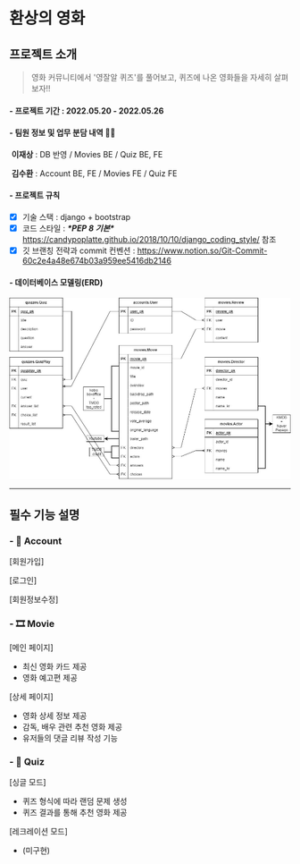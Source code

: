# 환상의 영화



## 프로젝트 소개 

> 영화 커뮤니티에서 '영잘알 퀴즈'를 풀어보고, 퀴즈에 나온 영화들을 자세히 살펴보자!!

#### - **프로젝트 기간** : 2022.05.20 - 2022.05.26 

#### - **팀원 정보 및 업무 분담 내역 👨‍👦**

​	**이재상** : DB 반영 / Movies BE / Quiz BE, FE

​	**김수환** : Account BE, FE / Movies FE / Quiz FE

#### - 프로젝트 규칙

- [x] 기술 스택 : django + bootstrap
- [x] 코드 스타일 : ***\*PEP 8 기본\****  https://candypoplatte.github.io/2018/10/10/django_coding_style/ 참조 
- [x] 깃 브랜칭 전략과 commit 컨벤션 : https://www.notion.so/Git-Commit-60c2e4a48e674b03a959ee5416db2146

#### - 데이터베이스 모델링(ERD)

![ERD_v04](documents/ERD/ERD_v04.jpg)



------

## 필수 기능 설명

### - 🧾 Account 

[회원가입]

[로그인]

[회원정보수정]



### - 🎞 Movie  

[메인 페이지]

- 최신 영화 카드 제공
- 영화 예고편 제공

[상세 페이지]

- 영화 상세 정보 제공
- 감독, 배우 관련 추천 영화 제공
- 유저들의 댓글 리뷰 작성 기능



### - 📝 Quiz 

[싱글 모드]

- 퀴즈 형식에 따라 랜덤 문제 생성
- 퀴즈 결과를 통해 추천 영화 제공



[레크레이션 모드]

- (미구현)